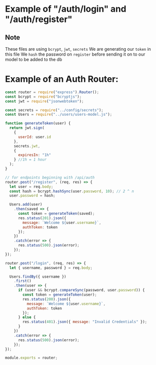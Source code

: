 # Example of "/auth/login" and "/auth/register"

## Note

These files are using `bcrypt`, `jwt`, `secrets`
We are generating our `token` in this file
We `hash` the password on `register` before sending it on to our model to be added to the db

# Example of an Auth Router:

```javascript
const router = require("express").Router();
const bcrypt = require("bcryptjs");
const jwt = require("jsonwebtoken");

const secrets = require("../config/secrets");
const Users = require("../users/users-model.js");

function generateToken(user) {
  return jwt.sign(
    {
      userId: user.id
    },
    secrets.jwt,
    {
      expiresIn: "1h"
    } //1h = 1 hour
  );
}

// for endpoints beginning with /api/auth
router.post("/register", (req, res) => {
  let user = req.body;
  const hash = bcrypt.hashSync(user.password, 10); // 2 ^ n
  user.password = hash;

  Users.add(user)
    .then(saved => {
      const token = generateToken(saved);
      res.status(201).json({
        message: `Welcome ${user.username}`,
        authToken: token
      });
    })
    .catch(error => {
      res.status(500).json(error);
    });
});

router.post("/login", (req, res) => {
  let { username, password } = req.body;

  Users.findBy({ username })
    .first()
    .then(user => {
      if (user && bcrypt.compareSync(password, user.password)) {
        const token = generateToken(user);
        res.status(200).json({
          message: `Welcome ${user.username}`,
          authToken: token
        });
      } else {
        res.status(401).json({ message: "Invalid Credentials" });
      }
    })
    .catch(error => {
      res.status(500).json(error);
    });
});

module.exports = router;
```
